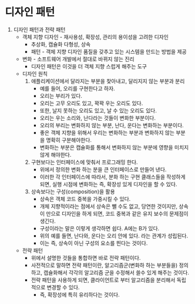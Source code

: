 # 디자인 패턴
1. 디자인 패턴과 전략 패턴
    + 객체 지향 디자인 - 재사용성, 확장성, 관리의 용이성을 고려한 디자인
        + 추상화, 캡슐화 다형성, 상속
        + 패턴 - 객체 지향 디자인 품질을 갖추고 있는 시스템을 만드는 방법을 제공
    + 변화 - 소프트웨어 개발에서 절대로 바뀌지 않는 진리
         + 디자인 패턴은 이것을 더 객체 지향 스럽게 해주는 도구
    + 디자인 원칙
        1. 애플리케이션에서 달라지는 부분을 찾아내고, 달리지지 않는 부분과 분리
            + 예를 들어, 오리를 구현한다고 하자.
            + 오리는 부리가 있다.
            + 오리는 고무 오리도 있고, 꽉꽉 우는 오리도 있다.
            + 또한, 날지 못하는 오리도 있고, 날 수 있는 오리도 있다.
            + 오리는 우는 소리와, 난다라는 것들이 변화한 부분이다.
            + 오리의 부리는 변화하지 않는 부분, 난다, 운다는 변화하는 부분이다.
            + 좋은 객체 지향을 위해서 우리는 변화하는 부분과 변화하지 않는 부분을 명확히 구분해야한다.
            + 변화하는 부분은 캡슐화를 통해서 변화하지 않는 부분에 영향을 미치지 않게 해야한다.
        2. 구현보다는 인터페이스에 맞춰서 프로그래밍 한다.
            + 위에서 정의한 변화 하는 분을 큰 인터페이스로 만들어 낸다.
            + 이러한 각 인터페이스에 따라서, 분화 하는 구현 클래스들을 작성하게 되면, 실행 시점에 변화하는 즉, 확장성 있게 디자인을 할 수 있다.
        3. 상속보다는 구성(composition)을 활용
            + 상속은 객체 코드 중복을 가중시킬 수 있다.
            + 개체 지향적이라는 점에서 상속은 뺄 수도 없고, 당연한 것이지만, 상속이 만으로 디자인을 하게 되면, 코드 중복과 같은 유지 보수의 문제점이 생긴다.
            + 구성이라는 말은 이렇게 생각하면 쉽다. A에는 B가 있다.
            + 위의 예를 들면, 난다와, 운다는 오리 안에 있다. 라는 관계가 성립된다.
            + 이는 즉, 상속이 아닌 구성의 요소를 띈다는 것이다.
    + 전략 패턴
        + 위에서 설명한 것들을 통합하면 바로 전략 패턴이다.
        + 사전적으로 말하면 전략 패턴이란, 알고리즘군(변화하 하는 부분들을) 정의하고, 캡슐화해서 각각의 알고리즘 군을 수정해서 쓸수 있게 해주는 것이다.
        + 전략 패턴을 사용하게 되면, 클라이언트로 부터 알고리즘을 분리해서 독립적으로 변경할 수 있다.
            + 즉, 확장성에 특히 유리하다는 것이다.
            
